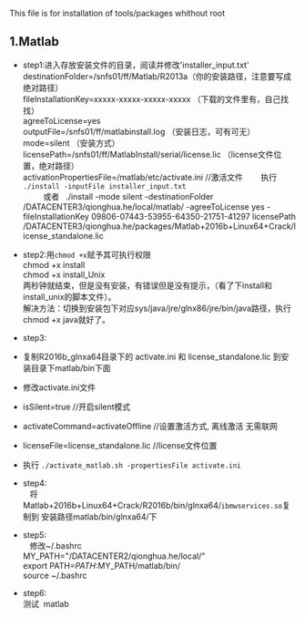 This file is for installation of tools/packages whithout root



1.Matlab
--------
* step1:进入存放安装文件的目录，阅读并修改'installer_input.txt'<br>
        destinationFolder=/snfs01/ff/Matlab/R2013a（你的安装路径，注意要写成绝对路径）<br>
        fileInstallationKey=xxxxx-xxxxx-xxxxx-xxxxx （下载的文件里有，自己找找）<br>
        agreeToLicense=yes <br>
        outputFile=/snfs01/ff/matlabinstall.log （安装日志，可有可无）<br>
        mode=silent （安装方式）<br>
        licensePath=/snfs01/ff/MatlabInstall/serial/license.lic （license文件位置，绝对路径）  
        activationPropertiesFile=/matlab/etc/activate.ini //激活文件
        执行 ` ./install -inputFile installer_input.txt`<br> 
        或者  
        ./install -mode silent -destinationFolder /DATACENTER3/qionghua.he/local/matlab/ -agreeToLicense yes -fileInstallationKey 09806-07443-53955-64350-21751-41297 licensePath /DATACENTER3/qionghua.he/packages/Matlab+2016b+Linux64+Crack/license_standalone.lic
    
* step2:用`chmod +x`赋予其可执行权限  <br>
    chmod +x install<br>
    chmod +x install_Unix<br>
    两秒钟就结束，但是没有安装，有错误但是没有提示，（看了下install和install_unix的脚本文件）。<br>
    解决方法：切换到安装包下对应sys/java/jre/glnx86/jre/bin/java路径，执行chmod +x java就好了。<br>
 
* step3: <br>
*  复制R2016b_glnxa64目录下的 activate.ini 和 license_standalone.lic 到安装目录下matlab/bin下面<br>
*  修改activate.ini文件 <br>
*   isSilent=true //开启silent模式<br>
*   activateCommand=activateOffline //设置激活方式, 离线激活 无需联网<br>
*   licenseFile=license_standalone.lic //license文件位置<br>
*  执行 `./activate_matlab.sh -propertiesFile activate.ini`<br>
* step4:  <br>
    将Matlab+2016b+Linux64+Crack/R2016b/bin/glnxa64/`ibmwservices.so`复制到 安装路径matlab/bin/glnxa64/下

* step5:  <br>
    修改~/.bashrc<br>
    MY_PATH="/DATACENTER2/qionghua.he/local/" <br>
    export PATH=$PATH:$MY_PATH/matlab/bin/<br>
    source ~/.bashrc
* step6:  <br>
    测试  matlab<br>

